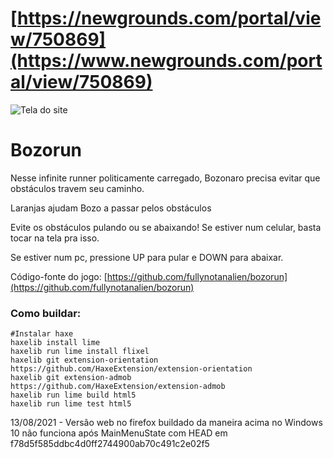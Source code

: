 # [https://newgrounds.com/portal/view/750869](https://www.newgrounds.com/portal/view/750869)
![Tela do site](https://raw.githubusercontent.com/fullynotanalien/bozorun/master/assets/images/bozorun2020.png)

# Bozorun

Nesse infinite runner politicamente carregado, Bozonaro precisa evitar que obstáculos travem seu caminho.

Laranjas ajudam Bozo a passar pelos obstáculos

Evite os obstáculos pulando ou se abaixando! Se estiver num celular, basta tocar na tela pra isso.

Se estiver num pc, pressione UP para pular e DOWN para abaixar.

Código-fonte do jogo: [https://github.com/fullynotanalien/bozorun](https://github.com/fullynotanalien/bozorun)

### Como buildar:
    #Instalar haxe
    haxelib install lime
    haxelib run lime install flixel
    haxelib git extension-orientation https://github.com/HaxeExtension/extension-orientation
    haxelib git extension-admob https://github.com/HaxeExtension/extension-admob
    haxelib run lime build html5
    haxelib run lime test html5

13/08/2021 - Versão web no firefox buildado da maneira acima no Windows 10 não funciona após MainMenuState com HEAD em f78d5f585ddbc4d0ff2744900ab70c491c2e02f5